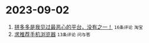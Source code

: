 # 2023-09-02

1. [拼多多是我见过最恶心的平台，没有之一！](https://www.v2ex.com/t/970281) `16条评论` `淘宝`
1. [求推荐手机浏览器](https://www.v2ex.com/t/970283) `13条评论` `问与答`
